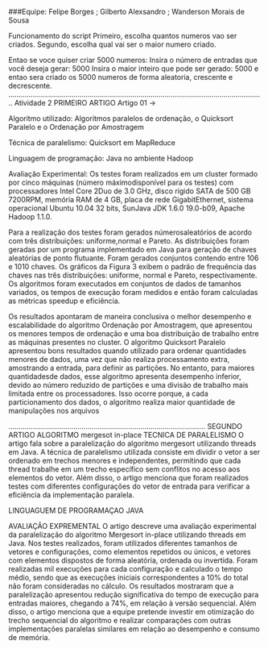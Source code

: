 ###Equipe: Felipe Borges ; Gilberto Alexsandro ; Wanderson Morais de Sousa

Funcionamento do script
Primeiro, escolha quantos numeros vao ser criados.
Segundo, escolha qual vai ser o maior numero criado.

Entao se voce quiser criar 5000 numeros:
Insira o número de entradas que você deseja gerar: 5000
Insira o maior inteiro que pode ser gerado: 5000
e entao sera criado os 5000 numeros de forma aleatoria, crescente e decrescente.
..............................................................................................................................
Atividade 2
PRIMEIRO ARTIGO
Artigo 01 ->

Algoritmo utilizado: Algoritmos paralelos de ordenação, o Quicksort Paralelo e o Ordenação por Amostragem

Técnica de paralelismo: Quicksort em MapReduce

Linguagem de programação: Java no ambiente  Hadoop 

Avaliação Experimental: Os testes foram realizados em um cluster formado por cinco máquinas (número máximodisponível para os testes) com processadores Intel Core 2Duo  de  3.0  GHz,  disco  rígido  SATA  de  500  GB  7200RPM,  memória  RAM  de  4  GB,  placa  de  rede  GigabitEthernet,  sistema  operacional  Ubuntu  10.04  32  bits,  SunJava JDK 1.6.0 19.0-b09, Apache Hadoop 1.1.0. 

Para  a  realização  dos  testes  foram  gerados  númerosaleatórios  de  acordo  com  três  distribuições:  uniforme,normal  e  Pareto.  As  distribuições  foram  geradas  por  um programa implementado em Java para geração de chaves aleatórias  de  ponto  flutuante.  Foram  gerados  conjuntos contendo entre 106 e 1010 chaves. Os gráficos da Figura 3 exibem o  padrão  de  frequência  das  chaves  nas  três  distribuições: uniforme, normal e Pareto, respectivamente. Os algoritmos  foram  executados  em  conjuntos  de  dados  de tamanhos variados, os tempos de execução foram medidos e então foram calculadas as métricas speedup e eficiência.

Os  resultados  apontaram  de  maneira  conclusiva  o  melhor desempenho e escalabilidade do algoritmo Ordenação por  Amostragem,  que  apresentou  os  menores  tempos  de ordenação  e  uma  boa  distribuição  de  trabalho entre  as máquinas  presentes  no cluster.  O  algoritmo  Quicksort Paralelo apresentou bons resultados quando utilizado para ordenar quantidades menores de dados, uma vez que não realiza  processamento  extra,  amostrando  a  entrada,  para definir as partições. No entanto, para maiores quantidadesde  dados,  esse  algoritmo  apresenta desempenho  inferior, devido ao número reduzido de partições e uma divisão de trabalho mais limitada entre os processadores. Isso ocorre porque,  a  cada  particionamento  dos  dados,  o  algoritmo realiza maior quantidade de manipulações nos arquivos

.................................................................................................
SEGUNDO ARTIGO
ALGORITMO mergesot in-place
TECNICA DE PARALELISMO 
O artigo fala sobre a paralelização do algoritmo mergesort utilizando threads em Java. A técnica de paralelismo utilizada consiste em dividir o vetor a ser ordenado em trechos menores e independentes, permitindo que cada thread trabalhe em um trecho específico sem conflitos no acesso aos elementos do vetor. Além disso, o artigo menciona que foram realizados testes com diferentes configurações do vetor de entrada para verificar a eficiência da implementação paralela. 
 
 LINGUAGUEM DE PROGRAMAÇAO JAVA
 
 
 AVALIAÇÃO EXPREMENTAL
 O artigo descreve uma avaliação experimental da paralelização do algoritmo Mergesort in-place utilizando threads em Java. Nos testes realizados, foram utilizados diferentes tamanhos de vetores e configurações, como elementos repetidos ou únicos, e vetores com elementos dispostos de forma aleatória, ordenada ou invertida. Foram realizadas mil execuções para cada configuração e calculado o tempo médio, sendo que as execuções iniciais correspondentes a 10% do total não foram consideradas no cálculo. Os resultados mostraram que a paralelização apresentou redução significativa do tempo de execução para entradas maiores, chegando a 74%, em relação à versão sequencial. Além disso, o artigo menciona que a equipe pretende investir em otimização do trecho sequencial do algoritmo e realizar comparações com outras implementações paralelas similares em relação ao desempenho e consumo de memória.
